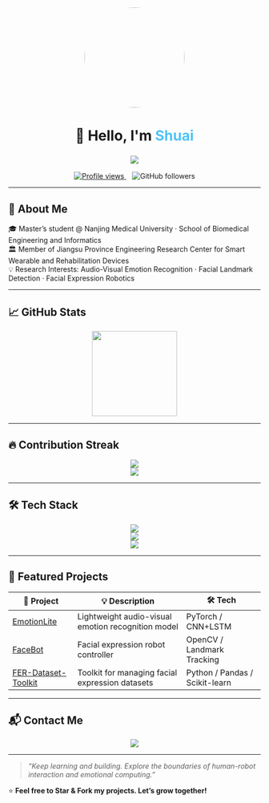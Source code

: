 <div align="center">
  <img src="https://avatars.githubusercontent.com/YunWuS" width="200px" style="border-radius: 50%;" />
</div>

<h1 align="center" style="font-weight:bold;">
  👋 Hello, I'm <span style="color:#4FC3F7">Shuai</span>
</h1>

<h3 align="center">
  <img src="https://readme-typing-svg.herokuapp.com?font=Fira+Code&pause=1000&color=1DA1F2&center=true&vCenter=true&multiline=true&width=600&height=60&lines=🎯+Researcher+in+Audio-Visual+Emotion+Recognition;🧠+Facial+Landmark+Detection+Enthusiast;🤖+Explorer+of+Human-Robot+Interaction+and+Expression+Control;" />
</h3>

<p align="center">
  <a href="https://github.com/YunWuS">
    <img src="https://komarev.com/ghpvc/?username=YunWuS&label=Profile%20views&color=1DA1F2&style=flat" alt="Profile views" />
  </a>
  &nbsp;&nbsp;
  <img src="https://img.shields.io/github/followers/YunWuS?label=Followers&style=social" alt="GitHub followers" />
</p>

---

## 🚀 About Me

🎓 Master’s student @ Nanjing Medical University · School of Biomedical Engineering and Informatics  
🏛️ Member of Jiangsu Province Engineering Research Center for Smart Wearable and Rehabilitation Devices  
💡 Research Interests: Audio-Visual Emotion Recognition · Facial Landmark Detection · Facial Expression Robotics

---

## 📈 GitHub Stats

<div align="center">
  <img height="170px" src="https://github-readme-stats.vercel.app/api?username=YunWuS&show_icons=true&theme=light&count_private=true" />
</div>

---

## 🔥 Contribution Streak

<div align="center">
  <img src="https://github-readme-streak-stats.herokuapp.com/?user=YunWuS&theme=github-light&ring=1DA1F2&fire=4FC3F7&currStreakLabel=1DA1F2" />
  <br />
  <img src="https://github-readme-activity-graph.vercel.app/graph?username=YunWuS&theme=github-light&area=true&color=4FC3F7&line=1DA1F2&point=0f62fe&area_color=CAEFFF&bg_color=FFFFFF" />
</div>

---

## 🛠 Tech Stack

<div align="center">
  <img src="https://skillicons.dev/icons?i=python,cpp,opencv,pytorch,tensorflow" />
  <br/>
  <img src="https://skillicons.dev/icons?i=js,html,css,react,vue,nodejs" />
  <br/>
  <img src="https://skillicons.dev/icons?i=linux,git,github,latex,matlab" />
</div>

---

## 📌 Featured Projects

| 🌟 Project | 💡 Description | 🛠 Tech |
|-----------|----------------|---------|
| [EmotionLite](https://github.com/YunWuS/EmotionLite) | Lightweight audio-visual emotion recognition model | PyTorch / CNN+LSTM |
| [FaceBot](https://github.com/YunWuS/FaceBot) | Facial expression robot controller | OpenCV / Landmark Tracking |
| [FER-Dataset-Toolkit](https://github.com/YunWuS/FER-Dataset-Toolkit) | Toolkit for managing facial expression datasets | Python / Pandas / Scikit-learn |

---

## 📬 Contact Me


<div align="center">
  <a href="mailto:2519412872@qq.com">
    <img src="https://img.shields.io/badge/Email-2519412872@qq.com-1DA1F2?style=for-the-badge&logo=tencentqq&logoColor=white" />
  </a>
</div>


---

> _“Keep learning and building. Explore the boundaries of human-robot interaction and emotional computing.”_

⭐️ **Feel free to Star & Fork my projects. Let’s grow together!**
